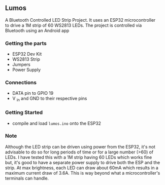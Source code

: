 ## Lumos
A Bluetooth Controlled LED Strip Project. It uses an ESP32 microcontroller to drive a 1M strip of 60 WS2813 LEDs. The project is controlled via Bluetooth using an Android app

### Getting the parts
 - ESP32 Dev Kit
 - WS2813 Strip
 - Jumpers
 - Power Supply

### Connections
 - DATA pin to GPIO 19 
 - V <sub>in</sub> and GND to their respective pins

### Getting Started
 - compile and load `lumos.ino` onto the ESP32

### Note
Although the LED strip can be driven using power from the ESP32, it's not advisable to do so for long periods of time or for a large number (>60) of LEDs. I have tested this with a 1M strip having 60 LEDs which works fine but, it's good to have a separate power supply to drive both the ESP and the strip. At max brightness, each LED can draw about 60mA which results in a maximum current draw of 3.6A. This is way beyond what a microcontroller's terminals can handle.
